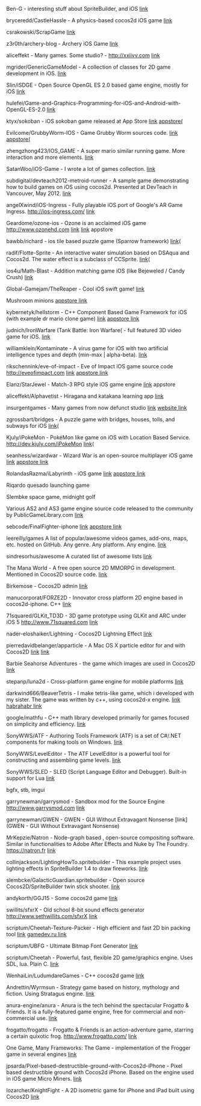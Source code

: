 Ben-G - interesting stuff about SpriteBuilder, and iOS [link](https://github.com/Ben-G)

bryceredd/CastleHassle - A physics-based cocos2d iOS game [link](https://github.com/bryceredd/CastleHassle)

csrakowski/ScrapGame [link](https://github.com/csrakowski/ScrapGame)

z3r0th/archery-blog - Archery iOS Game [link](https://github.com/z3r0th/archery-blog)

aliceffekt - Many games. Some studio? - http://xxiivv.com
[link](https://github.com/aliceffekt)

mgrider/GenericGameModel - A collection of classes for 2D game development in iOS. [link](https://github.com/mgrider/GenericGameModel)

Slin/iSDGE - Open Source OpenGL ES 2.0 based game engine, mostly for iOS [link](https://github.com/Slin/iSDGE)

hulefei/Game-and-Graphics-Programming-for-iOS-and-Android-with-OpenGL-ES-2.0 [link](https://github.com/hulefei/Game-and-Graphics-Programming-for-iOS-and-Android-with-OpenGL-ES-2.0)

ktyx/sokoban - iOS sokoban game released at App Store
[link](https://github.com/ktyx/sokoban)
[appstore(](https://itunes.apple.com/app/id861115558)

Evilcome/GrubbyWorm-IOS - Game Grubby Worm sources code.
[link](https://github.com/Evilcome/GrubbyWorm-IOS)
[appstore(](https://itunes.apple.com/us/app/grubby-worm/id904208546?mt=8)

zhengzhong423/IOS_GAME - A super mario similar running game. More interaction and more elements.
[link](https://github.com/zhengzhong423/IOS_GAME)

SatanWoo/iOS-Game - I wrote a lot of games collection.
[link](https://github.com/SatanWoo/iOS-Game)

subdigital/devteach2012-metroid-runner -
A sample game demonstrating how to build games on iOS using cocos2d. Presented at DevTeach in Vancouver, May 2012.
[link](https://github.com/subdigital/devteach2012-metroid-runner)

angelXwind/iOS-Ingress -
Fully playable iOS port of Google's AR Game Ingress. http://ios-ingress.com/
[link](https://github.com/angelXwind/iOS-Ingress)

Geardome/ozone-ios - Ozone is an acclaimed iOS game http://www.ozonehd.com
[link](https://github.com/Geardome/ozone-ios)
[link](http://itunes.ozonehd.com/) appstore

bawbb/richard - ios tile based puzzle game (Sparrow framework)
[link](https://github.com/bawbb/richard)(

radif/Flotte-Sprite - An interactive water simulation based on DSAqua and Cocos2d. The water effect is a subclass of CCSprite. 
[link](https://github.com/radif/Flotte-Sprite)(

ios4u/Math-Blast - Addition matching game iOS (like Bejeweled / Candy Crush)
[link](https://github.com/ios4u/Math-Blast)

Global-Gamejam/TheReaper - Cool iOS swift game!
[link](https://github.com/Global-Gamejam/TheReaper)

Mushroom minions
[appstore link](https://itunes.apple.com/us/app/mushroom-minions/id531581046?mt=8) 

kybernetyk/hellstorm - C++ Component Based Game Framework for iOS (with example dr mario clone game)
[link](https://github.com/kybernetyk/hellstorm/tree/master/hellstorm/game)
[appstore link](http://itunes.apple.com/us/app/texxno-pilzzz/id427962932?mt=8)

judnich/IronWarfare (Tank Battle: Iron Warfare( - full featured 3D video game for iOS.
[link](https://github.com/judnich/IronWarfare)

williamklein/Kontaminate - A virus game for iOS with two artificial intelligence types and depth (min-max | alpha-beta).
[link](https://github.com/williamklein/Kontaminate)

rikschennink/eve-of-impact - Eve of Impact iOS game source code http://eveofimpact.com
[link](https://github.com/rikschennink/eve-of-impact)
[appstore link](http://itunes.apple.com/us/app/eve-of-impact/id465159205?ls=1&mt=8)

Elanz/StarJewel - Match-3 RPG style iOS game engine
[link](https://github.com/Elanz/StarJewel) appstore

aliceffekt/Alphavetist - Hiragana and katakana learning app
[link](https://github.com/aliceffekt/Alphavetist)

insurgentgames - Many games from now defunct studio
[link](https://github.com/insurgentgames)
[website link](http://www.insurgentgames.com)

zgrossbart/bridges - A puzzle game with bridges, houses, tolls, and subways for iOS
[link](https://github.com/zgrossbart/bridges)(

Kjuly/iPokeMon - PokéMon like game on iOS with Location Based Service. http://dev.kjuly.com/iPokeMon
[link](https://github.com/Kjuly/iPokeMon)(

seanhess/wizardwar - Wizard War is an open-source multiplayer iOS game
[link](https://github.com/seanhess/wizardwar)
[appstore link](http://appstore.com/wizardwar) 

RolandasRazma/iLabyrinth - iOS game
[link](https://github.com/RolandasRazma/iLabyrinth)
[appstore link](https://itunes.apple.com/us/app/ilabyrinth/id380886785?mt=8)

Riqardo quesado launching game

Slembke space game, midnight golf

Various AS2 and AS3 game engine source code released to the community by PublicGameLibrary.com
[link](https://code.google.com/p/flasharing/)

sebcode/FinalFighter-iphone
[link](https://github.com/sebcode/FinalFighter-iphone)
[appstore link](https://itunes.apple.com/us/app/finalfighter/id578148499?mt=8)

leereilly/games
 A list of popular/awesome videos games, add-ons, maps, etc. hosted on GitHub. Any genre. Any platform. Any engine.
[link](https://github.com/leereilly/games)

sindresorhus/awesome
A curated list of awesome lists
[link](https://github.com/sindresorhus/awesome)

The Mana World - A free open source 2D MMORPG in development. Mentioned in Cocos2D source code.
[link](https://www.themanaworld.org/index.php/Main_Page)

Birkemose - Cocos2D admin
[link](https://thebackfiregames.wordpress.com)

manucorporat/FORZE2D - Innovator cross platform 2D engine based in cocos2d-iphone. C++
[link](https://github.com/manucorporat/FORZE2D)

71squared/GLKit_TD3D - 3D game prototype using GLKit and ARC under iOS 5 http://www.71squared.com
[link](https://github.com/71squared/GLKit_TD3D)

nader-eloshaiker/Lightning - Cocos2D Lightning Effect
[link](https://github.com/nader-eloshaiker/Lightning)

pierredavidbelanger/apparticle - A Mac OS X particle editor for and with Cocos2D [link](http://apparticle.pjer.ca/)
[link](https://github.com/pierredavidbelanger/apparticle)

Barbie Seahorse Adventures - the game which images are used in Cocos2D
[link](http://www.imitationpickles.org/barbie/)

stepanp/luna2d - Cross-platform game engine for mobile platforms
[link](https://github.com/stepanp/luna2d/)

darkwind666/BeaverTetris - I make tetris-like game, which i developed with my sister. The game was written by c++, using cocos2d-x engine.
[link](https://github.com/darkwind666/BeaverTetris/)
[habrahabr link](http://habrahabr.ru/post/265809/) 

google/mathfu - C++ math library developed primarily for games focused on simplicity and efficiency.
[link](https://github.com/google/mathfu)

SonyWWS/ATF - Authoring Tools Framework (ATF) is a set of C#/.NET components for making tools on Windows. 
[link](https://github.com/SonyWWS/ATF)

SonyWWS/LevelEditor - The ATF LevelEditor is a powerful tool for constructing and assembling game levels.
[link](https://github.com/SonyWWS/LevelEditor)

SonyWWS/SLED - SLED (Script Language Editor and Debugger). Built-in support for Lua
[link](https://github.com/SonyWWS/SLED)

bgfx, stb, imgui 

garrynewman/garrysmod - Sandbox mod for the Source Engine http://www.garrysmod.com
[link](https://github.com/garrynewman/garrysmod)

garrynewman/GWEN - GWEN - GUI Without Extravagant Nonsense
[link](GWEN - GUI Without Extravagant Nonsense)

MrKepzie/Natron - Node-graph based , open-source compositing software. Similar in functionalities to Adobe After Effects and Nuke by The Foundry. https://natron.fr
[link](https://github.com/MrKepzie/Natron)

collinjackson/LightingHowTo.spritebuilder - This example project uses lighting effects in SpriteBuilder 1.4 to draw fireworks.
[link](https://github.com/collinjackson/LightingHowTo.spritebuilder)

slembcke/GalacticGuardian.spritebuilder - Open source Cocos2D/SpriteBuilder twin stick shooter.
[link](https://github.com/slembcke/GalacticGuardian.spritebuilder)

andykorth/GGJ15 - Some cocos2d game
[link](https://github.com/andykorth/GGJ15)

swillits/sfxrX - Old school 8-bit sound effects generator http://www.sethwillits.com/sfxrX
[link](https://github.com/swillits/sfxrX)

scriptum/Cheetah-Texture-Packer - High efficient and fast 2D bin packing tool
[link](https://github.com/scriptum/Cheetah-Texture-Packer)
[gamedev.ru link](http://www.gamedev.ru/projects/forum/?id=161714) 

scriptum/UBFG - Ultimate Bitmap Font Generator
[link](https://github.com/scriptum/UBFG)

scriptum/Cheetah - Powerful, fast, flexible 2D game/graphics engine. Uses SDL, lua. Plain C.
[link](https://github.com/scriptum/Cheetah)

WenhaiLin/LudumdareGames - C++ cocos2d game
[link](https://github.com/WenhaiLin/LudumdareGames)

Andrettin/Wyrmsun - Strategy game based on history, mythology and fiction. Using Stratagus engine.
[link](https://github.com/Andrettin/Wyrmsun)

anura-engine/anura - Anura is the tech behind the spectacular Frogatto & Friends. It is a fully-featured game engine, free for commercial and non-commercial use.
[link](https://github.com/anura-engine/anura)

frogatto/frogatto - Frogatto & Friends is an action-adventure game, starring a certain quixotic frog. http://www.frogatto.com/
[link](https://github.com/frogatto/frogatto)

One Game, Many Frameworks: The Game - implementation of the Frogger game in several engines
[link](http://www.rengelbert.com/tutorial.php?id=162)

jpsarda/Pixel-based-destructible-ground-with-Cocos2d-iPhone - Pixel based destructible ground with Cocos2d iPhone. Based on the engine used in iOS game Micro Miners.
[link](https://github.com/jpsarda/Pixel-based-destructible-ground-with-Cocos2d-iPhone)

lozarcher/KnightFight -
A 2D isometric game for iPhone and iPad built using Cocos2D
[link](https://github.com/lozarcher/KnightFight)
